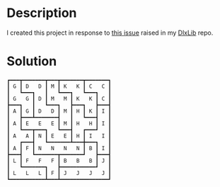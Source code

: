 # Description

I created this project in response to [this issue](https://github.com/taylorjg/DlxLib/issues/6) raised in my [DlxLib](https://github.com/taylorjg/DlxLib) repo.

# Solution

```
┏━━━┳━━━━━━━┳━━━┳━━━━━━━┳━━━━━━━┓
┃ G ┃ D   D ┃ M ┃ K   K ┃ C   C ┃
┃   ┗━━━┓   ┃   ┗━━━┓   ┗━━━┓   ┃
┃ G   G ┃ D ┃ M   M ┃ K   K ┃ C ┃
┣━━━┓   ┃   ┗━━━┓   ┣━━━┓   ┣━━━┫
┃ A ┃ G ┃ D   D ┃ M ┃ H ┃ K ┃ I ┃
┃   ┣━━━┻━━━━━━━┫   ┃   ┗━━━┫   ┃
┃ A ┃ E   E   E ┃ M ┃ H   H ┃ I ┃
┃   ┗━━━┳━━━┓   ┗━━━┫   ┏━━━┛   ┃
┃ A   A ┃ N ┃ E   E ┃ H ┃ I   I ┃
┃   ┏━━━┫   ┗━━━━━━━┻━━━╋━━━┓   ┃
┃ A ┃ F ┃ N   N   N   N ┃ B ┃ I ┃
┣━━━┫   ┗━━━━━━━┳━━━━━━━┛   ┣━━━┫
┃ L ┃ F   F   F ┃ B   B   B ┃ J ┃
┃   ┗━━━━━━━┓   ┣━━━━━━━━━━━┛   ┃
┃ L   L   L ┃ F ┃ J   J   J   J ┃
┗━━━━━━━━━━━┻━━━┻━━━━━━━━━━━━━━━┛
```
